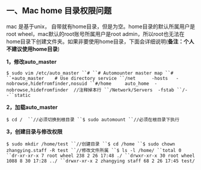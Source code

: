 ## 一、Mac home 目录权限问题

mac 是基于unix， 自带就有home目录，但是为空。home目录的默认所属用户是root wheel，mac默认的root账号所属用户是root admin，所以root也无法在home目录下创建文件夹。如果非要使用home目录，下面会详细说明(**备注：个人不建议使用home目录**)

 

**1，修改auto_master**

```
$ sudo vim /etc/auto_master ``# ``# Automounter master map ``# ``+auto_master    # Use directory service ``/net      -hosts   -nobrowse,hidefromfinder,nosuid ``#/home     auto_home  -nobrowse,hidefromfinder  //注释掉本行 ``/Network/Servers  -fstab ``/-     -``static
```

**2，加载auto_master**

```
$ cd /  ``//必须切换到根目录 ``$ sudo automount ``//必须在根目录下执行 
```

**3，创建目录与修改权限**

```
$ sudo mkdir /home/test ``//创建目录 ``$ cd /home ``$ sudo chown zhangying.staff -R test ``//修改文件所属 ``$ ls -l /home/ ``total 0 ``dr-xr-xr-x 7 root wheel 238 2 26 17:48 ./ ``drwxr-xr-x 30 root wheel 1088 8 30 17:28 ../ ``drwxr-xr-x 2 zhangying staff 68 2 26 17:45 test/ 
```